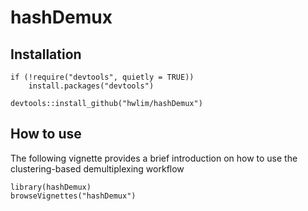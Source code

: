 # hashDemux


## Installation
```
if (!require("devtools", quietly = TRUE))
    install.packages("devtools")
    
devtools::install_github("hwlim/hashDemux")
```
## How to use  
The following vignette provides a brief introduction on how to use the clustering-based demultiplexing workflow
```
library(hashDemux)
browseVignettes("hashDemux")
```
